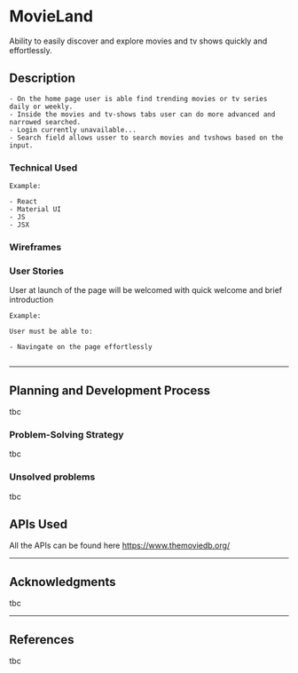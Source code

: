 # MovieLand

Ability to easily discover and explore movies and tv shows quickly and effortlessly.


## Description

```
- On the home page user is able find trending movies or tv series daily or weekly.
- Inside the movies and tv-shows tabs user can do more advanced and narrowed searched.
- Login currently unavailable...
- Search field allows usser to search movies and tvshows based on the input.

```

### Technical Used

```
Example:

- React
- Material UI
- JS
- JSX
```

### Wireframes



### User Stories

User at launch of the page will be welcomed with quick welcome and brief introduction
```
Example:

User must be able to:

- Navingate on the page effortlessly 


```

---

## Planning and Development Process

tbc

### Problem-Solving Strategy

tbc

### Unsolved problems

tbc

## APIs Used

All the APIs can be found here https://www.themoviedb.org/

---

## Acknowledgments

tbc

---

 ## References

 tbc